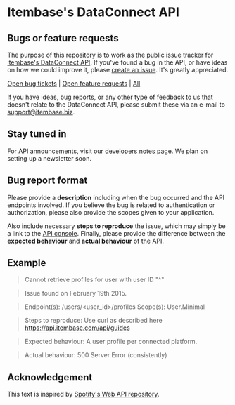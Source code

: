 # Itembase's DataConnect API

## Bugs or feature requests
The purpose of this repository is to work as the public issue tracker for [itembase's DataConnect API](https://api.itembase.com/api). If you've found a bug in the API, or have ideas on how we could improve it, please [create an issue](https://github.com/itembase/data-connect-api/issues). It's greatly appreciated.

[Open bug tickets](https://github.com/itembase/data-connect-api/labels/bug) | [Open feature requests](https://github.com/itembase/data-connect-api/labels/enhancement) | [All](https://github.com/itembase/data-connect-api/issues) 

If you have ideas, bug reports, or any other type of feedback to us that doesn't relate to the DataConnect API, please submit these via an e-mail to support@itembase.biz.

## Stay tuned in

For API announcements, visit our [developers notes page](https://api.itembase.com/api/notes). We plan on setting up a newsletter soon.

## Bug report format
Please provide a **description** including when the bug occurred and the API endpoints involved. If you believe the bug is related to authentication or authorization, please also provide the scopes given to your application.

Also include necessary **steps to reproduce** the issue, which may simply be a link to the [API console](https://developer.spotify.com/web-api/console/). Finally, please provide the difference between the **expected behaviour** and **actual behaviour** of the API.

## Example

>Cannot retrieve profiles for user with user ID "^"

>Issue found on February 19th 2015.

>Endpoint(s): /users/<user_id>/profiles
Scope(s): User.Minimal

>Steps to reproduce: Use curl as described here https://api.itembase.com/api/guides

>Expected behaviour: A user profile per connected platform.

>Actual behaviour: 500 Server Error (consistently)

## Acknowledgement

This text is inspired by [Spotify's Web API repository](https://github.com/spotify/web-api).
